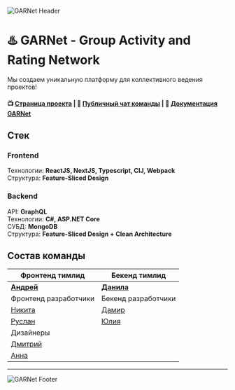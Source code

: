 ![GARNet Header](https://github.com/habralab/garnet-team/assets/17460456/630477e9-e730-4a93-8b52-e87c83c2d933)


# ♨️ GARNet - Group Activity and Rating Network

Мы создаем уникальную платформу для коллективного ведения проектов!

#### 📺 [Страница проекта](https://pet-project.habr.com/) | 👫 [Публичный чат команды](https://t.me/+Xg_8VlOPpz05NTQy) | 📝 [Документация GARNet](https://github.com/habralab/garnet-team/wiki)

## Стек
### Frontend
Технологии: **ReactJS, NextJS, Typescript, CIJ, Webpack**  
Структура: **Feature-Sliced Design**

### Backend
API: **GraphQL**  
Технологии: **C#, ASP.NET Core**  
СУБД: **MongoDB**  
Структура: **Feature-Sliced Design + Clean Architecture**

## Состав команды
| Фронтенд тимлид | Бекенд тимлид |
|--|--|
| [**Андрей**](https://career.habr.com/torinasakura) | [**Данила**](https://github.com/picolino) |
| Фронтенд разработчики | Бекенд разработчики |
| [Никита](https://career.habr.com/nelfimov1) | [Дамир](https://career.habr.com/demorey) |
| [Руслан](https://career.habr.com/kentjs) | [Юлия](https://career.habr.com/gfg7) |
| Дизайнеры |  |
| [Дмитрий](https://career.habr.com/dmitryadv) |  |
| [Анна](https://career.habr.com/exanngell) |  |

---

![GARNet Footer](https://github.com/habralab/garnet-team/assets/17460456/d15b2e39-3289-46e2-b295-365d92304633)
